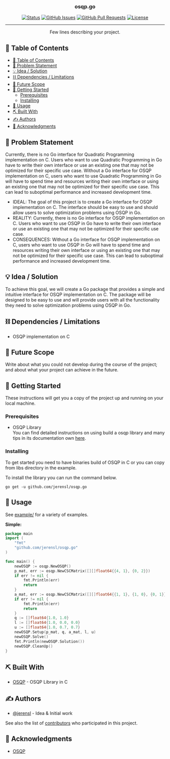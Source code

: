 <h3 align="center">osqp.go</h3>

<div align="center">

  [![Status](https://img.shields.io/badge/status-active-success.svg)]() 
  [![GitHub Issues](https://img.shields.io/github/issues/jerensl/osqp.go.svg)](https://github.com/jerensl/osqp.go/issues)
  [![GitHub Pull Requests](https://img.shields.io/github/issues-pr/jerensl/osqp.go.svg)](https://github.com/jerensl/osqp.go/pulls)
  [![License](https://img.shields.io/badge/license-MIT-blue.svg)](LICENSE.md)

</div>

---

<p align="center"> Few lines describing your project.
    <br> 
</p>

## 📝 Table of Contents
- [📝 Table of Contents](#-table-of-contents)
- [🧐 Problem Statement ](#-problem-statement-)
- [💡 Idea / Solution ](#-idea--solution-)
- [⛓️ Dependencies / Limitations ](#️-dependencies--limitations-)
- [🚀 Future Scope ](#-future-scope-)
- [🏁 Getting Started ](#-getting-started-)
	- [Prerequisites](#prerequisites)
	- [Installing](#installing)
- [🎈 Usage ](#-usage-)
- [⛏️ Built With ](#️-built-with-)
- [✍️ Authors ](#️-authors-)
- [🎉 Acknowledgments ](#-acknowledgments-)

## 🧐 Problem Statement <a name = "problem_statement"></a>
 Currently, there is no Go interface for Quadratic Programming implementation on C. Users who want to use Quadratic Programming in Go have to write their own interface or use an existing one that may not be optimized for their specific use case. Without a Go interface for OSQP implementation on C, users who want to use Quadratic Programming in Go will have to spend time and resources writing their own interface or using an existing one that may not be optimized for their specific use case. This can lead to suboptimal performance and increased development time.

- IDEAL: The goal of this project is to create a Go interface for OSQP implementation on C. The interface should be easy to use and should allow users to solve optimization problems using OSQP in Go.
- REALITY: Currently, there is no Go interface for OSQP implementation on C. Users who want to use OSQP in Go have to write their own interface or use an existing one that may not be optimized for their specific use case. 
- CONSEQUENCES: Without a Go interface for OSQP implementation on C, users who want to use OSQP in Go will have to spend time and resources writing their own interface or using an existing one that may not be optimized for their specific use case. This can lead to suboptimal performance and increased development time.

## 💡 Idea / Solution <a name = "idea"></a>
To achieve this goal, we will create a Go package that provides a simple and intuitive interface for OSQP implementation on C. The package will be designed to be easy to use and will provide users with all the functionality they need to solve optimization problems using OSQP in Go.

## ⛓️ Dependencies / Limitations <a name = "limitations"></a>
- OSQP implementation on C

## 🚀 Future Scope <a name = "future_scope"></a>
Write about what you could not develop during the course of the project; and about what your project can achieve 
in the future.

## 🏁 Getting Started <a name = "getting_started"></a>
These instructions will get you a copy of the project up and running on your local machine.
### Prerequisites

- OSQP Library  
You can find detailed instructions on using build a osqp library and many tips in its documentation own [here](https://osqp.org/docs/get_started/sources.html).


### Installing

To get started you need to have binaries build of OSQP in C or you can copy from libs directory in the example.

To install the library you can run the command below.

```
go get -u github.com/jerensl/osqp.go
```


## 🎈 Usage <a name="usage"></a>
See [example/](https://github.com/jerensl/osqp.go/example/) for a variety of examples.

**Simple:**

```go
package main
import (
	"fmt"
	"github.com/jerensl/osqp.go"
)

func main() {
	newOSQP := osqp.NewOSQP()
	p_mat, err := osqp.NewCSCMatrix([][]float64{{4, 1}, {0, 2}})
	if err != nil {
		fmt.Println(err)
		return
	}
	a_mat, err := osqp.NewCSCMatrix([][]float64{{1, 1}, {1, 0}, {0, 1}})
	if err != nil {
		fmt.Println(err)
		return
	}
	q := []float64{1.0, 1.0}
	l := []float64{1.0, 0.0, 0.0}
	u := []float64{1.0, 0.7, 0.7}
	newOSQP.Setup(p_mat, q, a_mat, l, u)
	newOSQP.Solve()
	fmt.Println(newOSQP.Solution())
	newOSQP.CleanUp()
}
```

## ⛏️ Built With <a name = "tech_stack"></a>
- [OSQP](https://osqp.org/) - OSQP Library in C

## ✍️ Authors <a name = "authors"></a>
- [@jerensl](https://github.com/jerensl) - Idea & Initial work

See also the list of [contributors](https://github.com/jerensl/osqp.go/contributors) 
who participated in this project.

## 🎉 Acknowledgments <a name = "acknowledgments"></a>
- [OSQP](https://github.com/osqp/osqp)